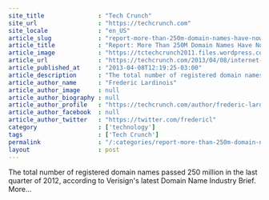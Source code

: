 ```yaml
---
site_title               : "Tech Crunch"
site_url                 : "https://techcrunch.com"
site_locale              : "en_US"
article_slug             : "report-more-than-250m-domain-names-have-now-been-registered-almost-half-are-com-and-net"
article_title            : "Report: More Than 250M Domain Names Have Now Been Registered, Almost Half Are .Com And .Net"
article_image            : "https://tctechcrunch2011.files.wordpress.com/2013/04/verisign_logo.png?w=279&h=216&crop=1"
article_url              : "https://techcrunch.com/2013/04/08/internet-passes-250m-registered-top-level-domain-names/"
article_published_at     : "2013-04-08T12:19:25-03:00"
article_description      : "The total number of registered domain names passed 250 million in the last quarter of 2012, according to Verisign's latest Domain Name Industry Brief. More..."
article_author_name      : "Frederic Lardinois"
article_author_image     : null
article_author_biography : null
article_author_profile   : "https://techcrunch.com/author/frederic-lardinois/"
article_author_facebook  : null
article_author_twitter   : "https://twitter.com/fredericl"
category                 : ['technology']
tags                     : ['Tech Crunch']
permalink                : "/:categories/report-more-than-250m-domain-names-have-now-been-registered-almost-half-are-com-and-net/"
layout                   : post
---
```


The total number of registered domain names passed 250 million in the last quarter of 2012, according to Verisign's latest Domain Name Industry Brief. More...
